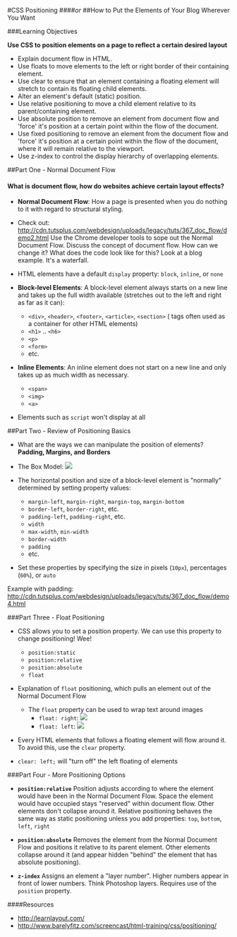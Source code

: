 #CSS Positioning
####*or*
##How to Put the Elements of Your Blog Wherever You Want


###Learning Objectives


**Use CSS to position elements on a page to reflect a certain desired layout**

- Explain document flow in HTML.
- Use floats to move elements to the left or right border of their containing element.
- Use clear to ensure that an element containing a floating element will stretch to contain its floating child elements.
- Alter an element's default (static) position.
- Use relative positioning to move a child element relative to its parent/containing element.
- Use absolute position to remove an element from document flow and 'force' it's position at a certain point within the flow of the document.
- Use fixed positioning to remove an element from the document flow and 'force' it's position at a certain point within the flow of the document, where it will remain relative to the viewport.
- Use z-index to control the display hierarchy of overlapping elements.

##Part One - Normal Document Flow

#### What is document flow, how do websites achieve certain layout effects?
- **Normal Document Flow**: How a page is presented when you do nothing to it with regard to structural styling.

- Check out: http://cdn.tutsplus.com/webdesign/uploads/legacy/tuts/367_doc_flow/demo2.html Use the Chrome developer tools to sope out the Normal Document Flow. Discuss the concept of document flow. How can we change it? What does the code look like for this? Look at a blog example. It's a waterfall. 

- HTML elements have a default ```display``` property: ```block```, ```inline```, or ```none```

- **Block-level Elements**: A block-level element always starts on a new line and takes up the full width available (stretches out to the left and right as far as it can):
  - ```<div>```, ```<header>```, ```<footer>```, ```<article>```, ```<section>``` ( tags often used as a container for other HTML elements)
  - ```<h1>``` .. ```<h6>```
  - ```<p>```
  - ```<form>```
  - etc.

- **Inline Elements**: An inline element does not start on a new line and only takes up as much width as necessary.
  - ```<span>```
  - ```<img>```
  - ```<a>```

- Elements such as ```script``` won't display at all 

##Part Two - Review of Positioning Basics

- What are the ways we can manipulate the position of elements?  **Padding, Margins, and Borders**
- The Box Model:
![](http://www.turnwall.com/wp-content/uploads/2014/06/box-model-css.png?670861) 
- The horizontal position and size of a block-level element is "normally" determined by setting property values:
  * ```margin-left```, ```margin-right```, ```margin-top```, ```margin-bottom```
  * ```border-left```,  ```border-right```, etc.
  * ```padding-left```, ```padding-right```, etc.
  * ```width``` 
  * ```max-width```, ```min-width```
  * ```border-width```
  * ```padding```
  * etc. 
  
- Set these properties by specifying the size in pixels (```10px```), percentages (```60%```), or ```auto```

Example with padding: http://cdn.tutsplus.com/webdesign/uploads/legacy/tuts/367_doc_flow/demo4.html 



###Part Three - Float Positioning

- CSS allows you to set a position property. We can use this property to change positioning! Wee! 
    - ```position:static```
    - ```position:relative```
    - ```position:absolute```
    - ```float```

- Explanation of ```float``` positioning, which pulls an element out of the Normal Document Flow
  - The ```float``` property can be used to wrap text around images
    -  ```float: right```: ![](http://xhtml.com/510ACA5B-DC0D-4E03-B6BF-861FD62E91F3/float-right.gif)
    - ```float: left```: ![](http://xhtml.com/510ACA5B-DC0D-4E03-B6BF-861FD62E91F3/float-left.gif)

- Every HTML elements that follows a floating element will flow around it. To avoid this, use the ```clear``` property. 
- ```clear: left;``` will "turn off" the left floating of elements



###Part Four - More Positioning Options


- **```position:relative```** Position adjusts according to where the element would have been in the Normal Document Flow. Space the element would have occupied stays "reserved" within document flow. Other elements don't collapse around it. Relative positioning behaves the same way as static positioning unless you add properties: ```top```, ```bottom```, ```left```, ```right```

- **```position:absolute```** Removes the element from the Normal Document Flow and positions it relative to its parent element. Other elements collapse around it (and appear hidden "behind" the element that has absolute positioning). 

- **```z-index```** Assigns an element a "layer number". Higher numbers appear in front of lower numbers. Think Photoshop layers. Requires use of the ```position``` property.



####Resources
  - http://learnlayout.com/
  - http://www.barelyfitz.com/screencast/html-training/css/positioning/
